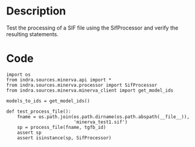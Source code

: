# Description
Test the processing of a SIF file using the SifProcessor and verify the resulting statements.

# Code
```
import os
from indra.sources.minerva.api import *
from indra.sources.minerva.processor import SifProcessor
from indra.sources.minerva.minerva_client import get_model_ids

models_to_ids = get_model_ids()

def test_process_file():
    fname = os.path.join(os.path.dirname(os.path.abspath(__file__)),
                         'minerva_test1.sif')
    sp = process_file(fname, tgfb_id)
    assert sp
    assert isinstance(sp, SifProcessor)

```
